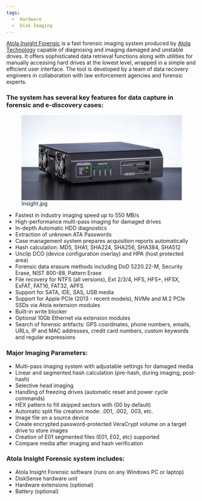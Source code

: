 ```yaml
---
tags:
  -  Hardware
  -  Disk Imaging 
---
```

[Atola Insight Forensic](http://atola.com/products/insight/) is a fast
forensic imaging system produced by [Atola
Technology](http://atola.com/) capable of diagnosing and imaging damaged
and unstable drives. It offers sophisticated data retrieval functions
along with utilities for manually accessing hard drives at the lowest
level, wrapped in a simple and efficient user interface. The tool is
developed by a team of data recovery engineers in collaboration with law
enforcement agencies and forensic experts.

### The system has several key features for data capture in forensic and e-discovery cases:

<figure>
<img src="assets/images/500px-Atola-Insight-Foresnics.jpg" title="Insight.jpg" width="500"
alt="Insight.jpg" align="right"/>
<figcaption aria-hidden="true">Insight.jpg</figcaption>
</figure>

- Fastest in industry imaging speed up to 550 MB/s
- High-performance multi-pass imaging for damaged drives
- In-depth Automatic HDD diagnostics
- Extraction of unknown ATA Passwords
- Case management system prepares acquisition reports automatically
- Hash calculation: MD5, SHA1, SHA224, SHA256, SHA384, SHA512
- Unclip DCO (device configuration overlay) and HPA (host protected
  area)
- Forensic data erasure methods including DoD 5220.22-M, Security Erase,
  NIST 800-88, Pattern Erase
- File recovery for NTFS (all versions), Ext 2/3/4, HFS, HFS+, HFSX,
  ExFAT, FAT16, FAT32, APFS
- Support for SATA, IDE, SAS, USB media
- Support for Apple PCIe (2013 - recent models), NVMe and M.2 PCIe SSDs
  via Atola extension modules
- Built-in write blocker
- Optional 10Gb Ethernet via extension modules
- Search of forensic artifacts: GPS coordinates, phone numbers, emails,
  URLs, IP and MAC addresses, credit card numbers, custom keywords and
  regular expressions

### Major Imaging Parameters:

- Multi-pass imaging system with adjustable settings for damaged media
- Linear and segmented hash calculation (pre-hash, during imaging,
  post-hash)
- Selective head imaging
- Handling of freezing drives (automatic reset and power cycle commands)
- HEX pattern to fill skipped sectors with (00 by default)
- Automatic split file creation mode: .001, .002, .003, etc.
- Image file on a source device
- Create encrypted password-protected VeraCrypt volume on a target drive
  to store images
- Creation of E01 segmented files (E01, E02, etc) supported
- Compare media after imaging and hash verification

### Atola Insight Forensic system includes:

- Atola Insight Forensic software (runs on any Windows PC or laptop)
- DiskSense hardware unit
- Hardware extensions (optional)
- Battery (optional)